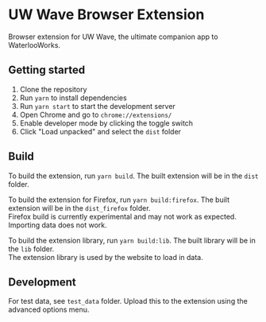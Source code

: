 # UW Wave Browser Extension

Browser extension for UW Wave, the ultimate companion app to WaterlooWorks.

## Getting started

1. Clone the repository
2. Run `yarn` to install dependencies
3. Run `yarn start` to start the development server
4. Open Chrome and go to `chrome://extensions/`
5. Enable developer mode by clicking the toggle switch
6. Click "Load unpacked" and select the `dist` folder

## Build

To build the extension, run `yarn build`. The built extension will be in the `dist` folder.

To build the extension for Firefox, run `yarn build:firefox`. The built extension will be in the `dist_firefox` folder.  
Firefox build is currently experimental and may not work as expected. Importing data does not work.

To build the extension library, run `yarn build:lib`. The built library will be in the `lib` folder.  
The extension library is used by the website to load in data.  

## Development

For test data, see `test_data` folder. Upload this to the extension using the advanced options menu.
